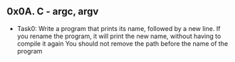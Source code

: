 ## 0x0A. C - argc, argv
- Task0: Write a program that prints its name, followed by a new line.
If you rename the program, it will print the new name, without having to compile it again
You should not remove the path before the name of the program
